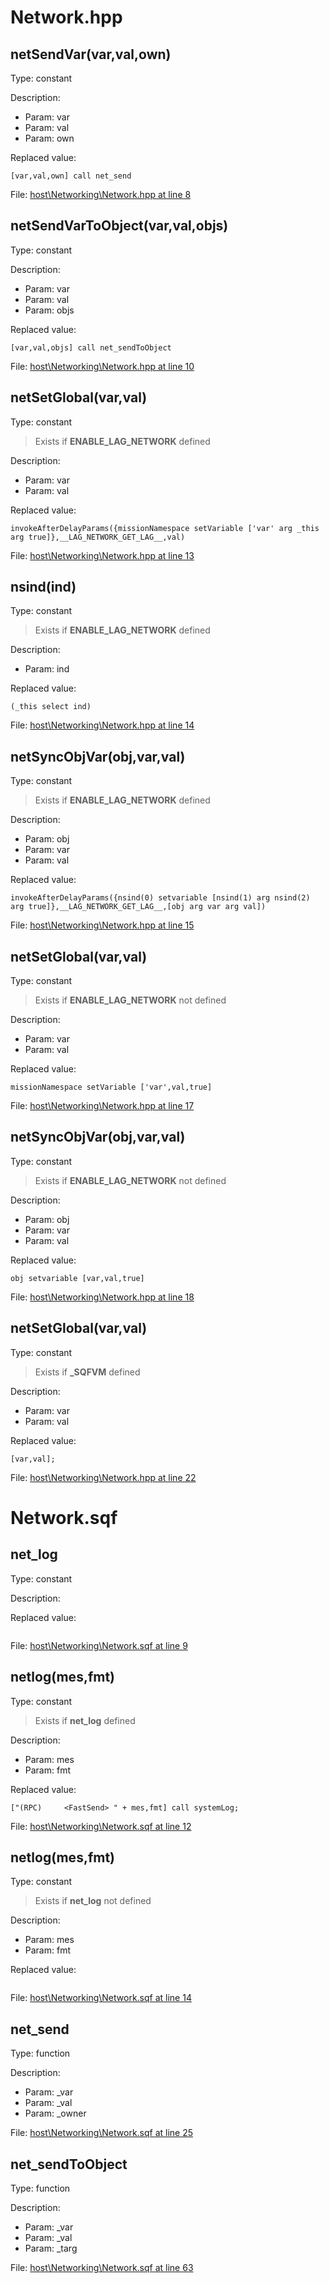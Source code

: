 # Network.hpp

## netSendVar(var,val,own)

Type: constant

Description: 
- Param: var
- Param: val
- Param: own

Replaced value:
```sqf
[var,val,own] call net_send
```
File: [host\Networking\Network.hpp at line 8](../../../Src/host/Networking/Network.hpp#L8)
## netSendVarToObject(var,val,objs)

Type: constant

Description: 
- Param: var
- Param: val
- Param: objs

Replaced value:
```sqf
[var,val,objs] call net_sendToObject
```
File: [host\Networking\Network.hpp at line 10](../../../Src/host/Networking/Network.hpp#L10)
## netSetGlobal(var,val)

Type: constant

> Exists if **ENABLE_LAG_NETWORK** defined

Description: 
- Param: var
- Param: val

Replaced value:
```sqf
invokeAfterDelayParams({missionNamespace setVariable ['var' arg _this arg true]},__LAG_NETWORK_GET_LAG__,val)
```
File: [host\Networking\Network.hpp at line 13](../../../Src/host/Networking/Network.hpp#L13)
## nsind(ind)

Type: constant

> Exists if **ENABLE_LAG_NETWORK** defined

Description: 
- Param: ind

Replaced value:
```sqf
(_this select ind)
```
File: [host\Networking\Network.hpp at line 14](../../../Src/host/Networking/Network.hpp#L14)
## netSyncObjVar(obj,var,val)

Type: constant

> Exists if **ENABLE_LAG_NETWORK** defined

Description: 
- Param: obj
- Param: var
- Param: val

Replaced value:
```sqf
invokeAfterDelayParams({nsind(0) setvariable [nsind(1) arg nsind(2) arg true]},__LAG_NETWORK_GET_LAG__,[obj arg var arg val])
```
File: [host\Networking\Network.hpp at line 15](../../../Src/host/Networking/Network.hpp#L15)
## netSetGlobal(var,val)

Type: constant

> Exists if **ENABLE_LAG_NETWORK** not defined

Description: 
- Param: var
- Param: val

Replaced value:
```sqf
missionNamespace setVariable ['var',val,true]
```
File: [host\Networking\Network.hpp at line 17](../../../Src/host/Networking/Network.hpp#L17)
## netSyncObjVar(obj,var,val)

Type: constant

> Exists if **ENABLE_LAG_NETWORK** not defined

Description: 
- Param: obj
- Param: var
- Param: val

Replaced value:
```sqf
obj setvariable [var,val,true]
```
File: [host\Networking\Network.hpp at line 18](../../../Src/host/Networking/Network.hpp#L18)
## netSetGlobal(var,val)

Type: constant

> Exists if **_SQFVM** defined

Description: 
- Param: var
- Param: val

Replaced value:
```sqf
[var,val];
```
File: [host\Networking\Network.hpp at line 22](../../../Src/host/Networking/Network.hpp#L22)
# Network.sqf

## net_log

Type: constant

Description: 


Replaced value:
```sqf

```
File: [host\Networking\Network.sqf at line 9](../../../Src/host/Networking/Network.sqf#L9)
## netlog(mes,fmt)

Type: constant

> Exists if **net_log** defined

Description: 
- Param: mes
- Param: fmt

Replaced value:
```sqf
["(RPC)		<FastSend> " + mes,fmt] call systemLog;
```
File: [host\Networking\Network.sqf at line 12](../../../Src/host/Networking/Network.sqf#L12)
## netlog(mes,fmt)

Type: constant

> Exists if **net_log** not defined

Description: 
- Param: mes
- Param: fmt

Replaced value:
```sqf

```
File: [host\Networking\Network.sqf at line 14](../../../Src/host/Networking/Network.sqf#L14)
## net_send

Type: function

Description: 
- Param: _var
- Param: _val
- Param: _owner

File: [host\Networking\Network.sqf at line 25](../../../Src/host/Networking/Network.sqf#L25)
## net_sendToObject

Type: function

Description: 
- Param: _var
- Param: _val
- Param: _targ

File: [host\Networking\Network.sqf at line 63](../../../Src/host/Networking/Network.sqf#L63)
